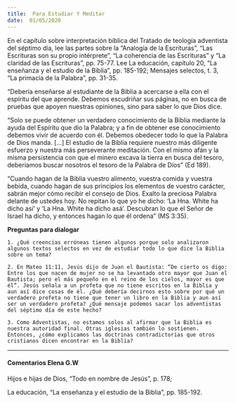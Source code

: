 ```yaml
---
title:  Para Estudiar Y Meditar
date:  01/05/2020
---
```


En el capítulo sobre interpretación bíblica del Tratado de teología adventista del séptimo día, lee las partes sobre la “Analogía de la Escrituras”, “Las Escrituras son su propio intérprete”, “La coherencia de las Escrituras” y “La claridad de las Escrituras”, pp. 75-77. Lee La educación, capítulo 20, “La enseñanza y el estudio de la Biblia”, pp. 185-192; Mensajes selectos, t. 3, “La primacía de la Palabra”, pp. 31-35.

“Debería enseñarse al estudiante de la Biblia a acercarse a ella con el espíritu del que aprende. Debemos escudriñar sus páginas, no en busca de pruebas que apoyen nuestras opiniones, sino para saber lo que Dios dice.

“Solo se puede obtener un verdadero conocimiento de la Biblia mediante la ayuda del Espíritu que dio la Palabra; y a fin de obtener ese conocimiento debemos vivir de acuerdo con él. Debemos obedecer todo lo que la Palabra de Dios manda. [...] El estudio de la Biblia requiere nuestro más diligente esfuerzo y nuestra más perseverante meditación. Con el mismo afán y la misma persistencia con que el minero excava la tierra en busca del tesoro, deberíamos buscar nosotros el tesoro de la Palabra de Dios” (Ed 189).

“Cuando hagan de la Biblia vuestro alimento, vuestra comida y vuestra bebida, cuando hagan de sus principios los elementos de vuestro carácter, sabrán mejor cómo recibir el consejo de Dios. Exalto la preciosa Palabra delante de ustedes hoy. No repitan lo que yo he dicho: ‘La Hna. White ha dicho así’ y ‘La Hna. White ha dicho asá’. Descubran lo que el Señor de Israel ha dicho, y entonces hagan lo que él ordena” (MS 3:35).

**Preguntas para dialogar**

`1. ¿Qué creencias erróneas tienen algunos porque solo analizaron algunos textos selectos en vez de estudiar todo lo que dice la Biblia sobre un tema?`

`2. En Mateo 11:11, Jesús dijo de Juan el Bautista: “De cierto os digo: Entre los que nacen de mujer no se ha levantado otro mayor que Juan el Bautista; pero el más pequeño en el reino de los cielos, mayor es que él”. Jesús señala a un profeta que no tiene escritos en la Biblia y aun así dice cosas de él. ¿Qué debería decirnos esto sobre por qué un verdadero profeta no tiene que tener un libro en la Biblia y aun así ser un verdadero profeta? ¿Qué mensaje podemos sacar los adventistas del séptimo día de este hecho?`

`3. Como Adventistas, no estamos solos al afirmar que la Biblia es nuestra autoridad final. Otras iglesias también lo sostienen. Entonces, ¿cómo explicamos las doctrinas contradictorias que otros cristianos dicen encontrar en la Biblia?`

---

#### Comentarios Elena G.W

Hijos e hijas de Dios, “Todo en nombre de Jesús”, p. 178;

La educación, “La enseñanza y el estudio de la Biblia”, pp. 185-192.